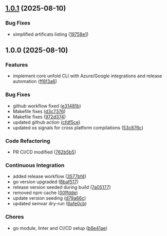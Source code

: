 ## [1.0.1](https://github.com/aryannr97/unfold/compare/v1.0.0...v1.0.1) (2025-08-10)


### Bug Fixes

* simplified artificats listing ([19758e1](https://github.com/aryannr97/unfold/commit/19758e1bbc1cd7afd2440343ce2f50db060ed43d))

## 1.0.0 (2025-08-10)


### Features

* implement core unfold CLI with Azure/Google integrations and release automation ([ff6f3a6](https://github.com/aryannr97/unfold/commit/ff6f3a604e42e01efea9c35cafc6103a90844bc6))


### Bug Fixes

* github workflow fixed ([e31481b](https://github.com/aryannr97/unfold/commit/e31481b47e3d1d76d3c27fe811e9d5d1d2d2fdcd))
* Makefile fixes ([d3c7376](https://github.com/aryannr97/unfold/commit/d3c73760611e49785d466fe8eafe40654bfdb26e))
* Makefile fixes ([972d374](https://github.com/aryannr97/unfold/commit/972d374f09190949d28a1f14460986c10b42af80))
* updated github action ([cfdf5ce](https://github.com/aryannr97/unfold/commit/cfdf5ce286e187777951b75f6fdeb4982b94f5e2))
* updated os signals for cross platform compilations ([53c876c](https://github.com/aryannr97/unfold/commit/53c876cca9a3f53fa05c2cbd8f334a181b7172b2))


### Code Refactoring

* PR CI/CD modified ([762b5b5](https://github.com/aryannr97/unfold/commit/762b5b504b8e86e9c40016255494212ec7d9d5f0))


### Continuous Integration

* added release workflow ([3577bf4](https://github.com/aryannr97/unfold/commit/3577bf49b6a220d5fda16a37f97438c12f77b652))
* go version upgraded ([8baf517](https://github.com/aryannr97/unfold/commit/8baf517285799325f528cba4db35fe8ee8a2252b))
* release version seeded during build ([7a05177](https://github.com/aryannr97/unfold/commit/7a05177531a4063d609326dc2260ea3394a67e2e))
* removed npm cache ([00ffdde](https://github.com/aryannr97/unfold/commit/00ffddeec58a395039cf0c5412702ea2334811bf))
* update version seeding ([d79a66c](https://github.com/aryannr97/unfold/commit/d79a66c17d2c02ce05d025ad2ed3bf24d50e34c3))
* updated semvar dry-run ([6afe0cb](https://github.com/aryannr97/unfold/commit/6afe0cb3f0126443fde59c83aacbc69464b4f562))


### Chores

* go module, linter and CI/CD setup ([b6e41ae](https://github.com/aryannr97/unfold/commit/b6e41ae8ac5f50a246d3e9096bf2f96d863e4105))
